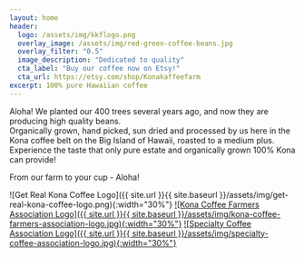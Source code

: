 ```yaml
---
layout: home
header:
  logo: /assets/img/kkflogo.png
  overlay_image: /assets/img/red-green-coffee-beans.jpg
  overlay_filter: "0.5"
  image_description: "Dedicated to quality"
  cta_label: "Buy our coffee now on Etsy!"
  cta_url: https://etsy.com/shop/Konakaffeefarm
excerpt: 100% pure Hawaiian coffee
---
```


Aloha! We planted our 400 trees several years ago, and now they are producing high quality beans.  
Organically grown, hand picked, sun dried and processed by us here in the Kona coffee belt on the Big Island of Hawaii, roasted to a medium plus.  
Experience the taste that only pure estate and organically grown 100% Kona can provide!

From our farm to your cup - Aloha!

![Get Real Kona Coffee Logo]({{ site.url }}{{ site.baseurl }}/assets/img/get-real-kona-coffee-logo.png){:width="30%"}
[![Kona Coffee Farmers Association Logo]({{ site.url }}{{ site.baseurl }}/assets/img/kona-coffee-farmers-association-logo.jpg){:width="30%"}](https://www.konacofeefarmers.org)
[![Specialty Coffee Association Logo]({{ site.url }}{{ site.baseurl }}/assets/img/specialty-coffee-association-logo.jpg){:width="30%"}](https://sca.coffee)
